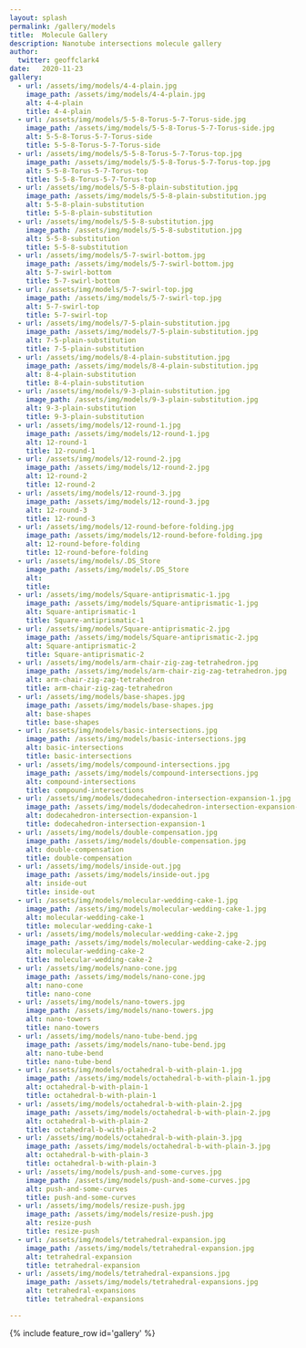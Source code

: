 ```yaml
---
layout: splash
permalink: /gallery/models
title:  Molecule Gallery
description: Nanotube intersections molecule gallery
author:
  twitter: geoffclark4
date:   2020-11-23
gallery:
  - url: /assets/img/models/4-4-plain.jpg
    image_path: /assets/img/models/4-4-plain.jpg
    alt: 4-4-plain
    title: 4-4-plain
  - url: /assets/img/models/5-5-8-Torus-5-7-Torus-side.jpg
    image_path: /assets/img/models/5-5-8-Torus-5-7-Torus-side.jpg
    alt: 5-5-8-Torus-5-7-Torus-side
    title: 5-5-8-Torus-5-7-Torus-side
  - url: /assets/img/models/5-5-8-Torus-5-7-Torus-top.jpg
    image_path: /assets/img/models/5-5-8-Torus-5-7-Torus-top.jpg
    alt: 5-5-8-Torus-5-7-Torus-top
    title: 5-5-8-Torus-5-7-Torus-top
  - url: /assets/img/models/5-5-8-plain-substitution.jpg
    image_path: /assets/img/models/5-5-8-plain-substitution.jpg
    alt: 5-5-8-plain-substitution
    title: 5-5-8-plain-substitution
  - url: /assets/img/models/5-5-8-substitution.jpg
    image_path: /assets/img/models/5-5-8-substitution.jpg
    alt: 5-5-8-substitution
    title: 5-5-8-substitution
  - url: /assets/img/models/5-7-swirl-bottom.jpg
    image_path: /assets/img/models/5-7-swirl-bottom.jpg
    alt: 5-7-swirl-bottom
    title: 5-7-swirl-bottom
  - url: /assets/img/models/5-7-swirl-top.jpg
    image_path: /assets/img/models/5-7-swirl-top.jpg
    alt: 5-7-swirl-top
    title: 5-7-swirl-top
  - url: /assets/img/models/7-5-plain-substitution.jpg
    image_path: /assets/img/models/7-5-plain-substitution.jpg
    alt: 7-5-plain-substitution
    title: 7-5-plain-substitution
  - url: /assets/img/models/8-4-plain-substitution.jpg
    image_path: /assets/img/models/8-4-plain-substitution.jpg
    alt: 8-4-plain-substitution
    title: 8-4-plain-substitution
  - url: /assets/img/models/9-3-plain-substitution.jpg
    image_path: /assets/img/models/9-3-plain-substitution.jpg
    alt: 9-3-plain-substitution
    title: 9-3-plain-substitution
  - url: /assets/img/models/12-round-1.jpg
    image_path: /assets/img/models/12-round-1.jpg
    alt: 12-round-1
    title: 12-round-1
  - url: /assets/img/models/12-round-2.jpg
    image_path: /assets/img/models/12-round-2.jpg
    alt: 12-round-2
    title: 12-round-2
  - url: /assets/img/models/12-round-3.jpg
    image_path: /assets/img/models/12-round-3.jpg
    alt: 12-round-3
    title: 12-round-3
  - url: /assets/img/models/12-round-before-folding.jpg
    image_path: /assets/img/models/12-round-before-folding.jpg
    alt: 12-round-before-folding
    title: 12-round-before-folding
  - url: /assets/img/models/.DS_Store
    image_path: /assets/img/models/.DS_Store
    alt: 
    title: 
  - url: /assets/img/models/Square-antiprismatic-1.jpg
    image_path: /assets/img/models/Square-antiprismatic-1.jpg
    alt: Square-antiprismatic-1
    title: Square-antiprismatic-1
  - url: /assets/img/models/Square-antiprismatic-2.jpg
    image_path: /assets/img/models/Square-antiprismatic-2.jpg
    alt: Square-antiprismatic-2
    title: Square-antiprismatic-2
  - url: /assets/img/models/arm-chair-zig-zag-tetrahedron.jpg
    image_path: /assets/img/models/arm-chair-zig-zag-tetrahedron.jpg
    alt: arm-chair-zig-zag-tetrahedron
    title: arm-chair-zig-zag-tetrahedron
  - url: /assets/img/models/base-shapes.jpg
    image_path: /assets/img/models/base-shapes.jpg
    alt: base-shapes
    title: base-shapes
  - url: /assets/img/models/basic-intersections.jpg
    image_path: /assets/img/models/basic-intersections.jpg
    alt: basic-intersections
    title: basic-intersections
  - url: /assets/img/models/compound-intersections.jpg
    image_path: /assets/img/models/compound-intersections.jpg
    alt: compound-intersections
    title: compound-intersections
  - url: /assets/img/models/dodecahedron-intersection-expansion-1.jpg
    image_path: /assets/img/models/dodecahedron-intersection-expansion-1.jpg
    alt: dodecahedron-intersection-expansion-1
    title: dodecahedron-intersection-expansion-1
  - url: /assets/img/models/double-compensation.jpg
    image_path: /assets/img/models/double-compensation.jpg
    alt: double-compensation
    title: double-compensation
  - url: /assets/img/models/inside-out.jpg
    image_path: /assets/img/models/inside-out.jpg
    alt: inside-out
    title: inside-out
  - url: /assets/img/models/molecular-wedding-cake-1.jpg
    image_path: /assets/img/models/molecular-wedding-cake-1.jpg
    alt: molecular-wedding-cake-1
    title: molecular-wedding-cake-1
  - url: /assets/img/models/molecular-wedding-cake-2.jpg
    image_path: /assets/img/models/molecular-wedding-cake-2.jpg
    alt: molecular-wedding-cake-2
    title: molecular-wedding-cake-2
  - url: /assets/img/models/nano-cone.jpg
    image_path: /assets/img/models/nano-cone.jpg
    alt: nano-cone
    title: nano-cone
  - url: /assets/img/models/nano-towers.jpg
    image_path: /assets/img/models/nano-towers.jpg
    alt: nano-towers
    title: nano-towers
  - url: /assets/img/models/nano-tube-bend.jpg
    image_path: /assets/img/models/nano-tube-bend.jpg
    alt: nano-tube-bend
    title: nano-tube-bend
  - url: /assets/img/models/octahedral-b-with-plain-1.jpg
    image_path: /assets/img/models/octahedral-b-with-plain-1.jpg
    alt: octahedral-b-with-plain-1
    title: octahedral-b-with-plain-1
  - url: /assets/img/models/octahedral-b-with-plain-2.jpg
    image_path: /assets/img/models/octahedral-b-with-plain-2.jpg
    alt: octahedral-b-with-plain-2
    title: octahedral-b-with-plain-2
  - url: /assets/img/models/octahedral-b-with-plain-3.jpg
    image_path: /assets/img/models/octahedral-b-with-plain-3.jpg
    alt: octahedral-b-with-plain-3
    title: octahedral-b-with-plain-3
  - url: /assets/img/models/push-and-some-curves.jpg
    image_path: /assets/img/models/push-and-some-curves.jpg
    alt: push-and-some-curves
    title: push-and-some-curves
  - url: /assets/img/models/resize-push.jpg
    image_path: /assets/img/models/resize-push.jpg
    alt: resize-push
    title: resize-push
  - url: /assets/img/models/tetrahedral-expansion.jpg
    image_path: /assets/img/models/tetrahedral-expansion.jpg
    alt: tetrahedral-expansion
    title: tetrahedral-expansion
  - url: /assets/img/models/tetrahedral-expansions.jpg
    image_path: /assets/img/models/tetrahedral-expansions.jpg
    alt: tetrahedral-expansions
    title: tetrahedral-expansions

---
```


{% include feature_row id='gallery' %}
